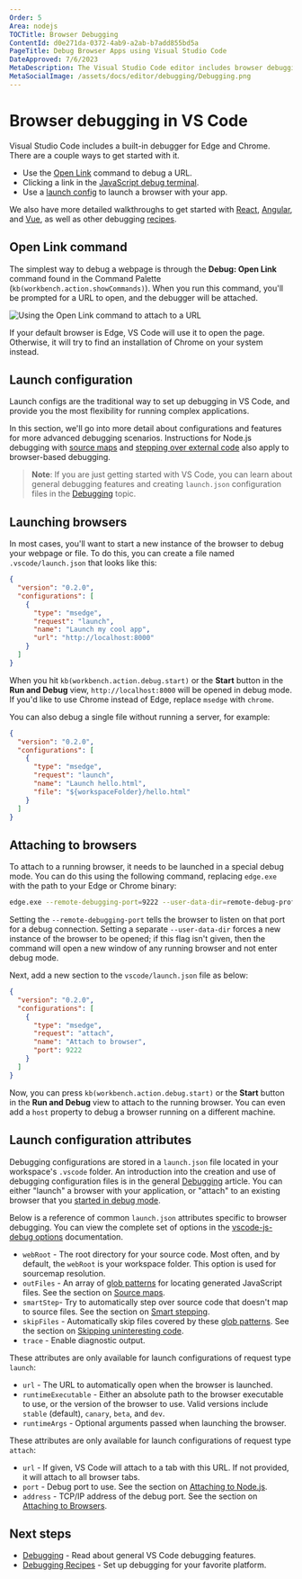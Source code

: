 ```yaml
---
Order: 5
Area: nodejs
TOCTitle: Browser Debugging
ContentId: d0e271da-0372-4ab9-a2ab-b7add855bd5a
PageTitle: Debug Browser Apps using Visual Studio Code
DateApproved: 7/6/2023
MetaDescription: The Visual Studio Code editor includes browser debugging support. Set breakpoints, step-in, inspect variables and more.
MetaSocialImage: /assets/docs/editor/debugging/Debugging.png
---
```

# Browser debugging in VS Code

Visual Studio Code includes a built-in debugger for Edge and Chrome. There are a couple ways to get started with it.

* Use the [Open Link](#open-link-command) command to debug a URL.
* Clicking a link in the [JavaScript debug terminal](/docs/nodejs/nodejs-debugging.md#javascript-debug-terminal).
* Use a [launch config](#launch-configuration) to launch a browser with your app.

We also have more detailed walkthroughs to get started with [React](/docs/nodejs/reactjs-tutorial), [Angular](/docs/nodejs/angular-tutorial), and [Vue](/docs/nodejs/vuejs-tutorial), as well as other debugging [recipes](/docs/nodejs/debugging-recipes).

## Open Link command

The simplest way to debug a webpage is through the **Debug: Open Link** command found in the Command Palette (`kb(workbench.action.showCommands)`). When you run this command, you'll be prompted for a URL to open, and the debugger will be attached.

![Using the Open Link command to attach to a URL](images/browser-debugging/debug-open-link.gif)

If your default browser is Edge, VS Code will use it to open the page. Otherwise, it will try to find an installation of Chrome on your system instead.

## Launch configuration

Launch configs are the traditional way to set up debugging in VS Code, and provide you the most flexibility for running complex applications.

In this section, we'll go into more detail about configurations and features for more advanced debugging scenarios. Instructions for Node.js debugging with [source maps](/docs/nodejs/nodejs-debugging.md#source-maps) and [stepping over external code](/docs/nodejs/nodejs-debugging.md#skipping-uninteresting-code) also apply to browser-based debugging.

>**Note**: If you are just getting started with VS Code, you can learn about general debugging features and creating `launch.json` configuration files in the [Debugging](/docs/editor/debugging.md) topic.

## Launching browsers

In most cases, you'll want to start a new instance of the browser to debug your webpage or file. To do this, you can create a file named `.vscode/launch.json` that looks like this:

```json
{
  "version": "0.2.0",
  "configurations": [
    {
      "type": "msedge",
      "request": "launch",
      "name": "Launch my cool app",
      "url": "http://localhost:8000"
    }
  ]
}
```

When you hit `kb(workbench.action.debug.start)` or the **Start** button in the **Run and Debug** view, `http://localhost:8000` will be opened in debug mode. If you'd like to use Chrome instead of Edge, replace `msedge` with `chrome`.

You can also debug a single file without running a server, for example:

```json
{
  "version": "0.2.0",
  "configurations": [
    {
      "type": "msedge",
      "request": "launch",
      "name": "Launch hello.html",
      "file": "${workspaceFolder}/hello.html"
    }
  ]
}
```

## Attaching to browsers

To attach to a running browser, it needs to be launched in a special debug mode. You can do this using the following command, replacing `edge.exe` with the path to your Edge or Chrome binary:

```bash
edge.exe --remote-debugging-port=9222 --user-data-dir=remote-debug-profile
```

Setting the `--remote-debugging-port` tells the browser to listen on that port for a debug connection. Setting a separate `--user-data-dir` forces a new instance of the browser to be opened; if this flag isn't given, then the command will open a new window of any running browser and not enter debug mode.

Next, add a new section to the `vscode/launch.json` file as below:

```json
{
  "version": "0.2.0",
  "configurations": [
    {
      "type": "msedge",
      "request": "attach",
      "name": "Attach to browser",
      "port": 9222
    }
  ]
}
```

Now, you can press `kb(workbench.action.debug.start)` or the **Start** button in the **Run and Debug** view to attach to the running browser. You can even add a `host` property to debug a browser running on a different machine.

## Launch configuration attributes

Debugging configurations are stored in a `launch.json` file located in your workspace's `.vscode` folder. An introduction into the creation and use of debugging configuration files is in the general [Debugging](/docs/editor/debugging.md#launch-configurations) article. You can either "launch" a browser with your application, or "attach" to an existing browser that you [started in debug mode](#attaching-to-browsers).

Below is a reference of common `launch.json` attributes specific to browser debugging. You can view the complete set of options in the [vscode-js-debug options](https://github.com/microsoft/vscode-js-debug/blob/main/OPTIONS.md) documentation.

* `webRoot` - The root directory for your source code. Most often, and by default, the `webRoot` is your workspace folder. This option is used for sourcemap resolution.
* `outFiles` - An array of [glob patterns](/docs/editor/glob-patterns.md) for locating generated JavaScript files. See the section on [Source maps](/docs/nodejs/nodejs-debugging.md#source-maps).
* `smartStep`- Try to automatically step over source code that doesn't map to source files. See the section on [Smart stepping](/docs/nodejs/nodejs-debugging.md#smart-stepping).
* `skipFiles` - Automatically skip files covered by these [glob patterns](/docs/editor/glob-patterns.md). See the section on [Skipping uninteresting code](/docs/nodejs/nodejs-debugging.md#skipping-uninteresting-code).
* `trace` - Enable diagnostic output.

These attributes are only available for launch configurations of request type `launch`:

* `url` - The URL to automatically open when the browser is launched.
* `runtimeExecutable` - Either an absolute path to the browser executable to use, or the version of the browser to use. Valid versions include `stable` (default), `canary`, `beta`, and `dev`.
* `runtimeArgs` - Optional arguments passed when launching the browser.

These attributes are only available for launch configurations of request type `attach`:

* `url` - If given, VS Code will attach to a tab with this URL. If not provided, it will attach to all browser tabs.
* `port` - Debug port to use. See the section on [Attaching to Node.js](/docs/nodejs/nodejs-debugging.md#attaching-to-nodejs).
* `address` - TCP/IP address of the debug port. See the section on [Attaching to Browsers](#attaching-to-browsers).

## Next steps

* [Debugging](/docs/editor/debugging.md) - Read about general VS Code debugging features.
* [Debugging Recipes](/docs/nodejs/debugging-recipes.md) - Set up debugging for your favorite platform.
